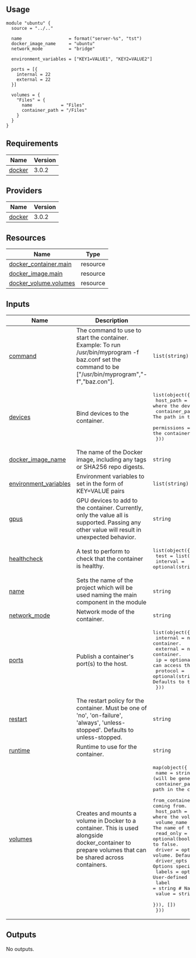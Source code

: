 ## Usage
```hcl
module "ubuntu" {
  source = "../.."

  name                  = format("server-%s", "tst")
  docker_image_name     = "ubuntu"
  network_mode          = "bridge"

  environment_variables = ["KEY1=VALUE1", "KEY2=VALUE2"]

  ports = [{
    internal = 22
    external = 22
  }]

  volumes = {
    "Files" = {
      name           = "Files"
      container_path = "/Files"
    }
  }
}
```

<!-- BEGIN_TF_DOCS -->
## Requirements

| Name | Version |
|------|---------|
| <a name="requirement_docker"></a> [docker](#requirement\_docker) | 3.0.2 |

## Providers

| Name | Version |
|------|---------|
| <a name="provider_docker"></a> [docker](#provider\_docker) | 3.0.2 |

## Resources

| Name | Type |
|------|------|
| [docker_container.main](https://registry.terraform.io/providers/kreuzwerker/docker/3.0.2/docs/resources/container) | resource |
| [docker_image.main](https://registry.terraform.io/providers/kreuzwerker/docker/3.0.2/docs/resources/image) | resource |
| [docker_volume.volumes](https://registry.terraform.io/providers/kreuzwerker/docker/3.0.2/docs/resources/volume) | resource |

## Inputs

| Name | Description | Type | Default | Required |
|------|-------------|------|---------|:--------:|
| <a name="input_command"></a> [command](#input\_command) | The command to use to start the container.<br>Example: To run /usr/bin/myprogram -f baz.conf set the command to be ["/usr/bin/myprogram","-f","baz.con"]. | `list(string)` | `null` | no |
| <a name="input_devices"></a> [devices](#input\_devices) | Bind devices to the container. | <pre>list(object({<br>    host_path      = string                  # The path on the host where the device is located.<br>    container_path = optional(string, 0)     # The path in the container where the device will be bound.<br>    permissions    = optional(string, "rwm") # The cgroup permissions given to the container to access the device. Defaults to rwm.<br>  }))</pre> | `null` | no |
| <a name="input_docker_image_name"></a> [docker\_image\_name](#input\_docker\_image\_name) | The name of the Docker image, including any tags or SHA256 repo digests. | `string` | n/a | yes |
| <a name="input_environment_variables"></a> [environment\_variables](#input\_environment\_variables) | Environment variables to set in the form of KEY=VALUE pairs | `list(string)` | `null` | no |
| <a name="input_gpus"></a> [gpus](#input\_gpus) | GPU devices to add to the container. Currently, only the value all is supported. Passing any other value will result in unexpected behavior. | `string` | `null` | no |
| <a name="input_healthcheck"></a> [healthcheck](#input\_healthcheck) | A test to perform to check that the container is healthy. | <pre>list(object({<br>    test         = list(string)<br>    interval     = optional(string, 0) # Time between running the check (ms|s|m|h). Defaults to 0s.<br>    retries      = optional(Number, 0) # Consecutive failures needed to report unhealthy. Defaults to 0.<br>    start_period = optional(string, 0) # Start period for the container to initialize before counting retries towards unstable (ms|s|m|h). Defaults to 0s.<br>    timeout      = optional(string, 0) # Maximum time to allow one check to run (ms|s|m|h). Defaults to 0s<br>  }))</pre> | `null` | no |
| <a name="input_name"></a> [name](#input\_name) | Sets the name of the project which will be used naming the main component in the module | `string` | n/a | yes |
| <a name="input_network_mode"></a> [network\_mode](#input\_network\_mode) | Network mode of the container. | `string` | `"host"` | no |
| <a name="input_ports"></a> [ports](#input\_ports) | Publish a container's port(s) to the host. | <pre>list(object({<br>    internal = number                      # Port within the container.<br>    external = number                      # Port exposed out of the container.<br>    ip       = optional(string, "0.0.0.0") # IP address/mask that can access this port. Defaults to 0.0.0.0.<br>    protocol = optional(string, "tcp")     # Protocol that can be used over this port. Defaults to tcp.<br>  }))</pre> | `[]` | no |
| <a name="input_restart"></a> [restart](#input\_restart) | The restart policy for the container. Must be one of 'no', 'on-failure', 'always', 'unless-stopped'. Defaults to unless-stopped. | `string` | `"unless-stopped"` | no |
| <a name="input_runtime"></a> [runtime](#input\_runtime) | Runtime to use for the container. | `string` | `null` | no |
| <a name="input_volumes"></a> [volumes](#input\_volumes) | Creates and mounts a volume in Docker to a container. This is used alongside docker\_container to prepare volumes that can be shared across containers. | <pre>map(object({<br>    name           = string                    # The name of the Docker volume (will be generated if not provided).<br>    container_path = string                    # The path in the container where the volume will be mounted.<br>    from_container = optional(string)          # The container where the volume is coming from.<br>    host_path      = optional(string)          # The path on the host where the volume is coming from.<br>    volume_name    = optional(string)          # The name of the docker volume which should be mounted.<br>    read_only      = optional(bool, false)     # If true, this volume will be readonly. Defaults to false.<br>    driver         = optional(string, "local") # Driver type for the volume. Defaults to local.<br>    driver_opts    = optional(map(string))     # Options specific to the driver.<br>    labels = optional(list(object({            # User-defined key/value metadata (see below for nested schema)<br>      label = string                           # Name of the label<br>      value = string                           # Value of the label<br>    })), [])<br>  }))</pre> | `{}` | no |

## Outputs

No outputs.
<!-- END_TF_DOCS -->